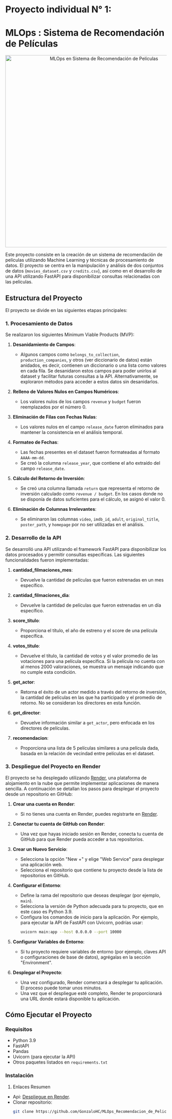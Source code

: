 # **Proyecto individual N° 1:**
# MLOps : Sistema de Recomendación de Películas

<div align="center">
  <img src="image.png" alt="MLOps en Sistema de Recomendación de Películas" width="600">
</div>


Este proyecto consiste en la creación de un sistema de recomendación de películas utilizando Machine Learning y técnicas de procesamiento de datos. El proyecto se centra en la manipulación y análisis de dos conjuntos de datos (`movies_dataset.csv` y `credits.csv`), así como en el desarrollo de una API utilizando FastAPI para disponibilizar consultas relacionadas con las películas.

## Estructura del Proyecto

El proyecto se divide en las siguientes etapas principales:

### 1. Procesamiento de Datos

Se realizaron los siguientes Minimum Viable Products (MVP):

1. **Desanidamiento de Campos**: 
   - Algunos campos como `belongs_to_collection`, `production_companies`, y otros (ver diccionario de datos) están anidados, es decir, contienen un diccionario o una lista como valores en cada fila. Se desanidaron estos campos para poder unirlos al dataset y facilitar futuras consultas a la API. Alternativamente, se exploraron métodos para acceder a estos datos sin desanidarlos.

2. **Relleno de Valores Nulos en Campos Numéricos**:
   - Los valores nulos de los campos `revenue` y `budget` fueron reemplazados por el número 0.

3. **Eliminación de Filas con Fechas Nulas**:
   - Los valores nulos en el campo `release_date` fueron eliminados para mantener la consistencia en el análisis temporal.

4. **Formateo de Fechas**:
   - Las fechas presentes en el dataset fueron formateadas al formato `AAAA-mm-dd`.
   - Se creó la columna `release_year`, que contiene el año extraído del campo `release_date`.

5. **Cálculo del Retorno de Inversión**:
   - Se creó una columna llamada `return` que representa el retorno de inversión calculado como `revenue / budget`. En los casos donde no se disponía de datos suficientes para el cálculo, se asignó el valor 0.

6. **Eliminación de Columnas Irrelevantes**:
   - Se eliminaron las columnas `video`, `imdb_id`, `adult`, `original_title`, `poster_path`, y `homepage` por no ser utilizadas en el análisis.

### 2. Desarrollo de la API

Se desarrolló una API utilizando el framework FastAPI para disponibilizar los datos procesados y permitir consultas específicas. Las siguientes funcionalidades fueron implementadas:

1. **cantidad_filmaciones_mes**:
   - Devuelve la cantidad de películas que fueron estrenadas en un mes específico.

2. **cantidad_filmaciones_dia**:
   - Devuelve la cantidad de películas que fueron estrenadas en un día específico.

3. **score_titulo**:
   - Proporciona el título, el año de estreno y el score de una película específica.

4. **votos_titulo**:
   - Devuelve el título, la cantidad de votos y el valor promedio de las votaciones para una película específica. Si la película no cuenta con al menos 2000 valoraciones, se muestra un mensaje indicando que no cumple esta condición.

5. **get_actor**:
   - Retorna el éxito de un actor medido a través del retorno de inversión, la cantidad de películas en las que ha participado y el promedio de retorno. No se consideran los directores en esta función.

6. **get_director**:
   - Devuelve información similar a `get_actor`, pero enfocada en los directores de películas.

7. **recomendacion**:
   - Proporciona una lista de 5 películas similares a una película dada, basada en la relación de vecindad entre películas en el dataset.

### 3. Despliegue del Proyecto en Render

El proyecto se ha desplegado utilizando [Render](https://render.com/), una plataforma de alojamiento en la nube que permite implementar aplicaciones de manera sencilla. A continuación se detallan los pasos para desplegar el proyecto desde un repositorio en GitHub:

1. **Crear una cuenta en Render**:
   - Si no tienes una cuenta en Render, puedes registrarte en [Render](https://render.com/).

2. **Conectar tu cuenta de GitHub con Render**:
   - Una vez que hayas iniciado sesión en Render, conecta tu cuenta de GitHub para que Render pueda acceder a tus repositorios.

3. **Crear un Nuevo Servicio**:
   - Selecciona la opción "New +" y elige "Web Service" para desplegar una aplicación web.
   - Selecciona el repositorio que contiene tu proyecto desde la lista de repositorios en GitHub.

4. **Configurar el Entorno**:
   - Define la rama del repositorio que deseas desplegar (por ejemplo, `main`).
   - Selecciona la versión de Python adecuada para tu proyecto, que en este caso es Python 3.9.
   - Configura los comandos de inicio para la aplicación. Por ejemplo, para ejecutar la API de FastAPI con Uvicorn, podrías usar:
     ```bash
     uvicorn main:app --host 0.0.0.0 --port 10000
     ```

5. **Configurar Variables de Entorno**:
   - Si tu proyecto requiere variables de entorno (por ejemplo, claves API o configuraciones de base de datos), agrégalas en la sección "Environment".

6. **Desplegar el Proyecto**:
   - Una vez configurado, Render comenzará a desplegar tu aplicación. El proceso puede tomar unos minutos.
   - Una vez que el despliegue esté completo, Render te proporcionará una URL donde estará disponible tu aplicación.


## Cómo Ejecutar el Proyecto

### Requisitos

- Python 3.9
- FastAPI
- Pandas
- Uvicorn (para ejecutar la API)
- Otros paquetes listados en `requirements.txt`

### Instalación

1. Enlaces Resumen

- Api: [Despliegue en Render](https://mlops-recomendacion-de-peliculas-gonzalo.onrender.com/docs).
- Clonar repositorio:
   ```bash
   git clone https://github.com/GonzaloHC/MLOps_Recomendacion_de_Peliculas.git
